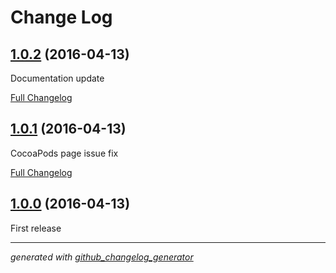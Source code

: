 # Change Log

## [1.0.2](https://github.com/quver/SlidableImage/tree/1.0.2) (2016-04-13)

Documentation update

[Full Changelog](https://github.com/quver/SlidableImage/compare/1.0.1...1.0.2)

## [1.0.1](https://github.com/quver/SlidableImage/tree/1.0.1) (2016-04-13)

CocoaPods page issue fix

[Full Changelog](https://github.com/quver/SlidableImage/compare/1.0.0...1.0.1)

## [1.0.0](https://github.com/quver/SlidableImage/tree/1.0.0) (2016-04-13)

First release

----------------------------------------------------

*generated with [github_changelog_generator](https://github.com/skywinder/Github-Changelog-Generator)*
